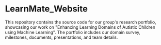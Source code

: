 # LearnMate_Website 
This repository contains the source code for our group's research portfolio, showcasing our work on "Enhancing Learning Domains of Autistic  Children using Machine Learning". The portfolio includes our domain survey, milestones, documents, presentations, and team details.
